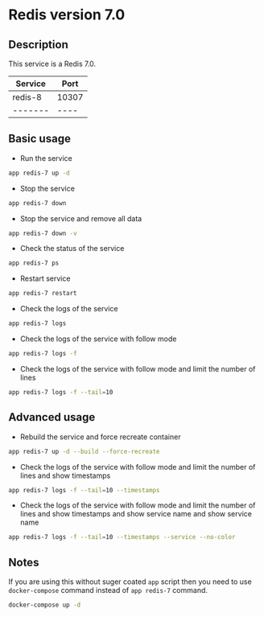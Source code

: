 # Redis version 7.0

## Description

This service is a Redis 7.0.

| Service | Port  |
| ------- | ----- |
| redis-8 | 10307 |
| ------- | ----  |

## Basic usage

- Run the service

```bash
app redis-7 up -d
```

- Stop the service

```bash
app redis-7 down
```

- Stop the service and remove all data

```bash
app redis-7 down -v
```

- Check the status of the service

```bash
app redis-7 ps
```

- Restart service

```bash
app redis-7 restart
```

- Check the logs of the service

```bash
app redis-7 logs
```

- Check the logs of the service with follow mode

```bash
app redis-7 logs -f
```

- Check the logs of the service with follow mode and limit the number of lines

```bash
app redis-7 logs -f --tail=10
```

## Advanced usage

- Rebuild the service and force recreate container

```bash
app redis-7 up -d --build --force-recreate
```

- Check the logs of the service with follow mode and limit the number of lines and show timestamps

```bash
app redis-7 logs -f --tail=10 --timestamps
```

- Check the logs of the service with follow mode and limit the number of lines and show timestamps and show service name and show service name

```bash
app redis-7 logs -f --tail=10 --timestamps --service --no-color
```

## Notes

If you are using this without suger coated `app` script then you need to use `docker-compose` command instead of `app redis-7` command.

```bash
docker-compose up -d
```
